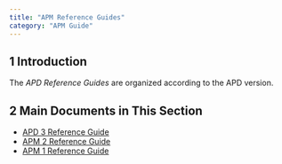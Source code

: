 ```yaml
---
title: "APM Reference Guides"
category: "APM Guide"
---
```


## 1 Introduction

The *APD Reference Guides* are organized according to the APD version.

## 2 Main Documents in This Section

* [APD 3 Reference Guide](rg-three-apm)
* [APM 2 Reference Guide](rg-two-apm)
* [APM 1 Reference Guide](rg-one-apm)
